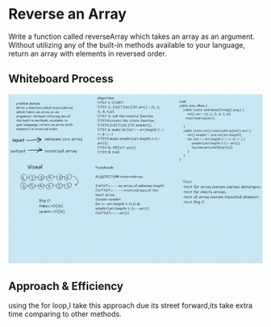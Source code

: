 # Reverse an Array
<!-- Description of the challenge -->
Write a function called reverseArray which takes an array as an argument. Without utilizing any of the built-in methods available to your language, return an array with elements in reversed order.

## Whiteboard Process
<!-- Embedded whiteboard image -->
![whitebord](img/reverse_array.png)

## Approach & Efficiency
<!-- What approach did you take? Discuss Why. What is the Big O space/time for this approach? -->
using the for loop,I take this approach due its street forward,its take extra time comparing to other methods.
